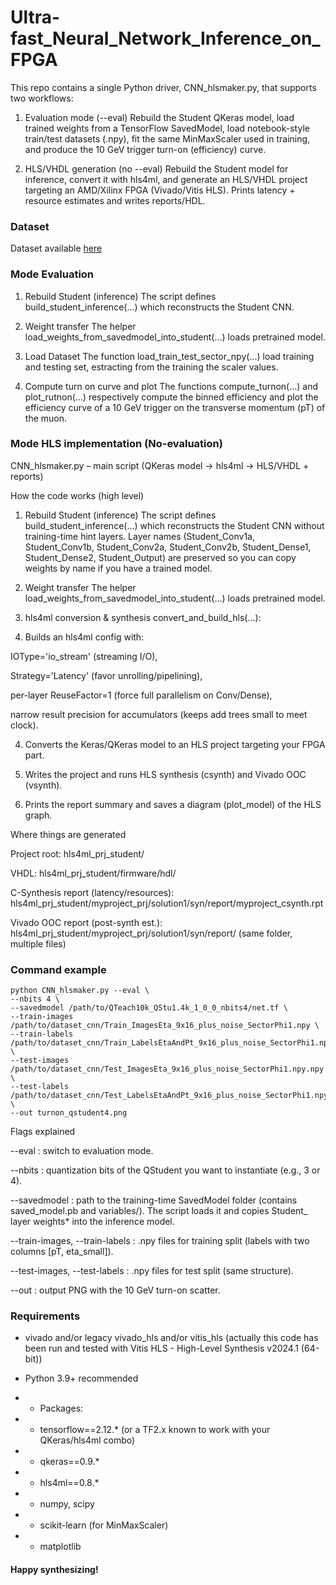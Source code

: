 # Ultra-fast_Neural_Network_Inference_on_FPGA

This repo contains a single Python driver, CNN_hlsmaker.py, that supports two workflows:

1) Evaluation mode (--eval)
Rebuild the Student QKeras model, load trained weights from a TensorFlow SavedModel, load notebook-style train/test datasets (.npy), fit the same MinMaxScaler used in training, and produce the 10 GeV trigger turn-on (efficiency) curve.

2) HLS/VHDL generation (no --eval)
Rebuild the Student model for inference, convert it with hls4ml, and generate an HLS/VHDL project targeting an AMD/Xilinx FPGA (Vivado/Vitis HLS). Prints latency + resource estimates and writes reports/HDL.

### Dataset

Dataset available [here](https://www.dropbox.com/scl/fo/uoyhyo9tilsav4fbvyk94/AK03GkXakivgN8net7WJjt4?rlkey=cfn9jz2yhi1f1jmvnvwahk3bb&st=b6i7ijec&dl=0)

### Mode Evaluation

1) Rebuild Student (inference)
The script defines build_student_inference(...) which reconstructs the Student CNN.

2) Weight transfer
The helper load_weights_from_savedmodel_into_student(...) loads pretrained model.

3) Load Dataset
The function load_train_test_sector_npy(...) load training and testing set, estracting from the training the scaler values.

4) Compute turn on curve and plot
The functions compute_turnon(...) and plot_rutnon(...) respectively compute the binned efficiency and plot the efficiency curve of a 10 GeV trigger on the transverse momentum (pT) of the muon.

### Mode HLS implementation (No-evaluation)

CNN_hlsmaker.py – main script (QKeras model → hls4ml → HLS/VHDL + reports)

How the code works (high level)

1) Rebuild Student (inference)
The script defines build_student_inference(...) which reconstructs the Student CNN without training-time hint layers. Layer names (Student_Conv1a, Student_Conv1b, Student_Conv2a, Student_Conv2b, Student_Dense1, Student_Dense2, Student_Output) are preserved so you can copy weights by name if you have a trained model.

2) Weight transfer
The helper load_weights_from_savedmodel_into_student(...) loads pretrained model.

3) hls4ml conversion & synthesis
convert_and_build_hls(...):

4) Builds an hls4ml config with:

IOType='io_stream' (streaming I/O),

Strategy='Latency' (favor unrolling/pipelining),

per-layer ReuseFactor=1 (force full parallelism on Conv/Dense),

narrow result precision for accumulators (keeps add trees small to meet clock).

4) Converts the Keras/QKeras model to an HLS project targeting your FPGA part.

5) Writes the project and runs HLS synthesis (csynth) and Vivado OOC (vsynth).

6) Prints the report summary and saves a diagram (plot_model) of the HLS graph.

Where things are generated

Project root: hls4ml_prj_student/

VHDL: hls4ml_prj_student/firmware/hdl/

C-Synthesis report (latency/resources):
hls4ml_prj_student/myproject_prj/solution1/syn/report/myproject_csynth.rpt

Vivado OOC report (post-synth est.):
hls4ml_prj_student/myproject_prj/solution1/syn/report/ (same folder, multiple files)

### Command example

    python CNN_hlsmaker.py --eval \
    --nbits 4 \
    --savedmodel /path/to/QTeach10k_QStu1.4k_1_0_0_nbits4/net.tf \
    --train-images /path/to/dataset_cnn/Train_ImagesEta_9x16_plus_noise_SectorPhi1.npy \
    --train-labels /path/to/dataset_cnn/Train_LabelsEtaAndPt_9x16_plus_noise_SectorPhi1.npy \
    --test-images  /path/to/dataset_cnn/Test_ImagesEta_9x16_plus_noise_SectorPhi1.npy.npy \
    --test-labels  /path/to/dataset_cnn/Test_LabelsEtaAndPt_9x16_plus_noise_SectorPhi1.npy \
    --out turnon_qstudent4.png

Flags explained

--eval : switch to evaluation mode.

--nbits : quantization bits of the QStudent you want to instantiate (e.g., 3 or 4).

--savedmodel : path to the training-time SavedModel folder (contains saved_model.pb and variables/). The script loads it and copies Student_ layer weights* into the inference model.

--train-images, --train-labels : .npy files for training split (labels with two columns [pT, eta_small]).

--test-images, --test-labels : .npy files for test split (same structure).

--out : output PNG with the 10 GeV turn-on scatter.

### Requirements

- vivado and/or legacy vivado_hls and/or vitis_hls (actually this code has been run and tested with Vitis HLS - High-Level Synthesis v2024.1 (64-bit))
- Python 3.9+ recommended

- - Packages:

- - tensorflow==2.12.* (or a TF2.x known to work with your QKeras/hls4ml combo)

- - qkeras==0.9.*

- - hls4ml==0.8.*

- - numpy, scipy

- - scikit-learn (for MinMaxScaler)

- - matplotlib

#### Happy synthesizing!